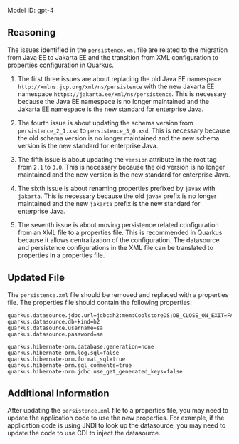 Model ID: gpt-4
## Reasoning

The issues identified in the `persistence.xml` file are related to the migration from Java EE to Jakarta EE and the transition from XML configuration to properties configuration in Quarkus.

1. The first three issues are about replacing the old Java EE namespace `http://xmlns.jcp.org/xml/ns/persistence` with the new Jakarta EE namespace `https://jakarta.ee/xml/ns/persistence`. This is necessary because the Java EE namespace is no longer maintained and the Jakarta EE namespace is the new standard for enterprise Java.

2. The fourth issue is about updating the schema version from `persistence_2_1.xsd` to `persistence_3_0.xsd`. This is necessary because the old schema version is no longer maintained and the new schema version is the new standard for enterprise Java.

3. The fifth issue is about updating the `version` attribute in the root tag from `2.1` to `3.0`. This is necessary because the old version is no longer maintained and the new version is the new standard for enterprise Java.

4. The sixth issue is about renaming properties prefixed by `javax` with `jakarta`. This is necessary because the old `javax` prefix is no longer maintained and the new `jakarta` prefix is the new standard for enterprise Java.

5. The seventh issue is about moving persistence related configuration from an XML file to a properties file. This is recommended in Quarkus because it allows centralization of the configuration. The datasource and persistence configurations in the XML file can be translated to properties in a properties file.

## Updated File

The `persistence.xml` file should be removed and replaced with a properties file. The properties file should contain the following properties:

```properties
quarkus.datasource.jdbc.url=jdbc:h2:mem:CoolstoreDS;DB_CLOSE_ON_EXIT=FALSE;DB_CLOSE_DELAY=-1
quarkus.datasource.db-kind=h2
quarkus.datasource.username=sa
quarkus.datasource.password=sa

quarkus.hibernate-orm.database.generation=none
quarkus.hibernate-orm.log.sql=false
quarkus.hibernate-orm.format_sql=true
quarkus.hibernate-orm.sql_comments=true
quarkus.hibernate-orm.jdbc.use_get_generated_keys=false
```

## Additional Information

After updating the `persistence.xml` file to a properties file, you may need to update the application code to use the new properties. For example, if the application code is using JNDI to look up the datasource, you may need to update the code to use CDI to inject the datasource.